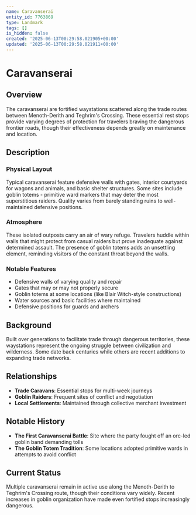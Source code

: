 ```yaml
---
name: Caravanserai
entity_id: 7763869
type: Landmark
tags: []
is_hidden: false
created: '2025-06-13T00:29:58.021905+00:00'
updated: '2025-06-13T00:29:58.021911+00:00'
---
```


# Caravanserai

## Overview
The caravanserai are fortified waystations scattered along the trade routes between Menoth-Derith and Teghrim's Crossing. These essential rest stops provide varying degrees of protection for travelers braving the dangerous frontier roads, though their effectiveness depends greatly on maintenance and location.

## Description
### Physical Layout
Typical caravanserai feature defensive walls with gates, interior courtyards for wagons and animals, and basic shelter structures. Some sites include goblin totems - primitive ward markers that may deter the most superstitious raiders. Quality varies from barely standing ruins to well-maintained defensive positions.

### Atmosphere
These isolated outposts carry an air of wary refuge. Travelers huddle within walls that might protect from casual raiders but prove inadequate against determined assault. The presence of goblin totems adds an unsettling element, reminding visitors of the constant threat beyond the walls.

### Notable Features
- Defensive walls of varying quality and repair
- Gates that may or may not properly secure
- Goblin totems at some locations (like Blair Witch-style constructions)
- Water sources and basic facilities where maintained
- Defensive positions for guards and archers

## Background
Built over generations to facilitate trade through dangerous territories, these waystations represent the ongoing struggle between civilization and wilderness. Some date back centuries while others are recent additions to expanding trade networks.

## Relationships
- **Trade Caravans**: Essential stops for multi-week journeys
- **Goblin Raiders**: Frequent sites of conflict and negotiation
- **Local Settlements**: Maintained through collective merchant investment

## Notable History
- **The First Caravanserai Battle**: Site where the party fought off an orc-led goblin band demanding tolls
- **The Goblin Totem Tradition**: Some locations adopted primitive wards in attempts to avoid conflict

## Current Status
Multiple caravanserai remain in active use along the Menoth-Derith to Teghrim's Crossing route, though their conditions vary widely. Recent increases in goblin organization have made even fortified stops increasingly dangerous.